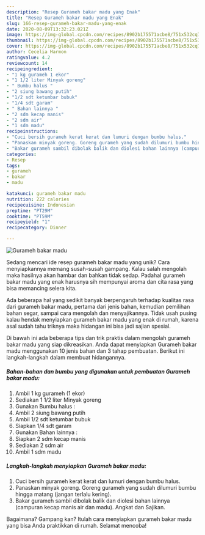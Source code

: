 ```yaml
---
description: "Resep Gurameh bakar madu yang Enak"
title: "Resep Gurameh bakar madu yang Enak"
slug: 166-resep-gurameh-bakar-madu-yang-enak
date: 2020-08-09T13:32:23.021Z
image: https://img-global.cpcdn.com/recipes/8902b175571acbe8/751x532cq70/gurameh-bakar-madu-foto-resep-utama.jpg
thumbnail: https://img-global.cpcdn.com/recipes/8902b175571acbe8/751x532cq70/gurameh-bakar-madu-foto-resep-utama.jpg
cover: https://img-global.cpcdn.com/recipes/8902b175571acbe8/751x532cq70/gurameh-bakar-madu-foto-resep-utama.jpg
author: Cecelia Harmon
ratingvalue: 4.2
reviewcount: 14
recipeingredient:
- "1 kg gurameh 1 ekor"
- "1 1/2 liter Minyak goreng"
- " Bumbu halus "
- "2 siung bawang putih"
- "1/2 sdt ketumbar bubuk"
- "1/4 sdt garam"
- " Bahan lainnya "
- "2 sdm kecap manis"
- "2 sdm air"
- "1 sdm madu"
recipeinstructions:
- "Cuci bersih gurameh kerat kerat dan lumuri dengan bumbu halus."
- "Panaskan minyak goreng. Goreng gurameh yang sudah dilumuri bumbu hingga matang (jangan terlalu kering)."
- "Bakar gurameh sambil dibolak balik dan diolesi bahan lainnya (campuran kecap manis air dan madu). Angkat dan Sajikan."
categories:
- Resep
tags:
- gurameh
- bakar
- madu

katakunci: gurameh bakar madu 
nutrition: 222 calories
recipecuisine: Indonesian
preptime: "PT29M"
cooktime: "PT59M"
recipeyield: "1"
recipecategory: Dinner

---
```



![Gurameh bakar madu](https://img-global.cpcdn.com/recipes/8902b175571acbe8/751x532cq70/gurameh-bakar-madu-foto-resep-utama.jpg)

Sedang mencari ide resep gurameh bakar madu yang unik? Cara menyiapkannya memang susah-susah gampang. Kalau salah mengolah maka hasilnya akan hambar dan bahkan tidak sedap. Padahal gurameh bakar madu yang enak harusnya sih mempunyai aroma dan cita rasa yang bisa memancing selera kita.

Ada beberapa hal yang sedikit banyak berpengaruh terhadap kualitas rasa dari gurameh bakar madu, pertama dari jenis bahan, kemudian pemilihan bahan segar, sampai cara mengolah dan menyajikannya. Tidak usah pusing kalau hendak menyiapkan gurameh bakar madu yang enak di rumah, karena asal sudah tahu triknya maka hidangan ini bisa jadi sajian spesial.




Di bawah ini ada beberapa tips dan trik praktis dalam mengolah gurameh bakar madu yang siap dikreasikan. Anda dapat menyiapkan Gurameh bakar madu menggunakan 10 jenis bahan dan 3 tahap pembuatan. Berikut ini langkah-langkah dalam membuat hidangannya.

<!--inarticleads1-->

##### Bahan-bahan dan bumbu yang digunakan untuk pembuatan Gurameh bakar madu:

1. Ambil 1 kg gurameh (1 ekor)
1. Sediakan 1 1/2 liter Minyak goreng
1. Gunakan  Bumbu halus :
1. Ambil 2 siung bawang putih
1. Ambil 1/2 sdt ketumbar bubuk
1. Siapkan 1/4 sdt garam
1. Gunakan  Bahan lainnya :
1. Siapkan 2 sdm kecap manis
1. Sediakan 2 sdm air
1. Ambil 1 sdm madu




<!--inarticleads2-->

##### Langkah-langkah menyiapkan Gurameh bakar madu:

1. Cuci bersih gurameh kerat kerat dan lumuri dengan bumbu halus.
1. Panaskan minyak goreng. Goreng gurameh yang sudah dilumuri bumbu hingga matang (jangan terlalu kering).
1. Bakar gurameh sambil dibolak balik dan diolesi bahan lainnya (campuran kecap manis air dan madu). Angkat dan Sajikan.




Bagaimana? Gampang kan? Itulah cara menyiapkan gurameh bakar madu yang bisa Anda praktikkan di rumah. Selamat mencoba!
